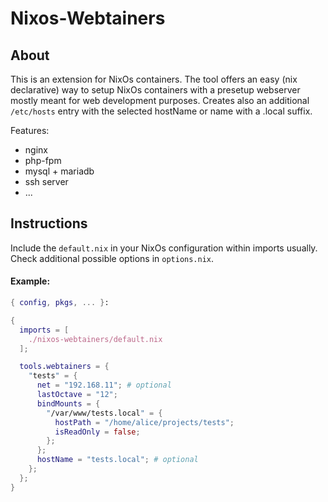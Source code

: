 # Nixos-Webtainers

## About

This is an extension for NixOs containers. The tool offers an easy (nix declarative)
way to setup NixOs containers with a presetup webserver mostly meant for web development purposes. Creates also an additional `/etc/hosts` entry with the selected hostName
or name with a .local suffix.

Features:

* nginx
* php-fpm
* mysql + mariadb
* ssh server
* ...

## Instructions

Include the `default.nix` in your NixOs configuration within imports usually.
Check additional possible options in `options.nix`.

#### Example:

```nix
{ config, pkgs, ... }:

{
  imports = [
    ./nixos-webtainers/default.nix
  ];

  tools.webtainers = {
    "tests" = {
      net = "192.168.11"; # optional
      lastOctave = "12";
      bindMounts = {
        "/var/www/tests.local" = {
          hostPath = "/home/alice/projects/tests";
          isReadOnly = false;
        };
      };
      hostName = "tests.local"; # optional
    };
  };
}
```
